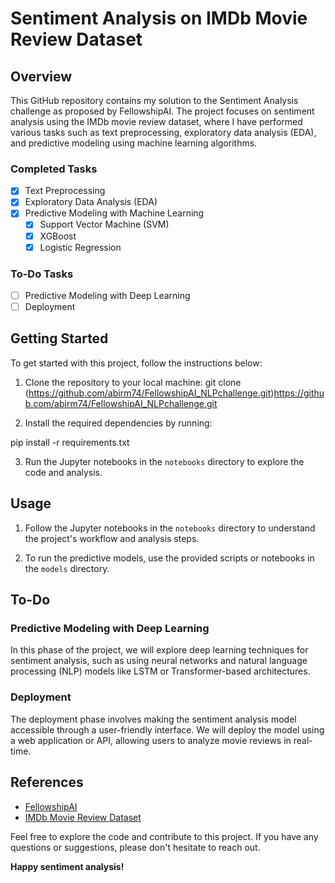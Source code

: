 # Sentiment Analysis on IMDb Movie Review Dataset

## Overview

This GitHub repository contains my solution to the Sentiment Analysis challenge as proposed by FellowshipAI. The project focuses on sentiment analysis using the IMDb movie review dataset, where I have performed various tasks such as text preprocessing, exploratory data analysis (EDA), and predictive modeling using machine learning algorithms.

### Completed Tasks

- [x] Text Preprocessing
- [x] Exploratory Data Analysis (EDA)
- [x] Predictive Modeling with Machine Learning
  - [x] Support Vector Machine (SVM)
  - [x] XGBoost
  - [x] Logistic Regression

### To-Do Tasks

- [ ] Predictive Modeling with Deep Learning
- [ ] Deployment

## Getting Started

To get started with this project, follow the instructions below:

1. Clone the repository to your local machine:
git clone (https://github.com/abirm74/FellowshipAI_NLPchallenge.git)https://github.com/abirm74/FellowshipAI_NLPchallenge.git
  
2. Install the required dependencies by running:

pip install -r requirements.txt

3. Run the Jupyter notebooks in the `notebooks` directory to explore the code and analysis.

## Usage

1. Follow the Jupyter notebooks in the `notebooks` directory to understand the project's workflow and analysis steps.

2. To run the predictive models, use the provided scripts or notebooks in the `models` directory.

## To-Do

### Predictive Modeling with Deep Learning

In this phase of the project, we will explore deep learning techniques for sentiment analysis, such as using neural networks and natural language processing (NLP) models like LSTM or Transformer-based architectures.

### Deployment

The deployment phase involves making the sentiment analysis model accessible through a user-friendly interface. We will deploy the model using a web application or API, allowing users to analyze movie reviews in real-time.

## References

- [FellowshipAI](https://www.fellowship.ai/)
- [IMDb Movie Review Dataset]((https://www.kaggle.com/datasets/lakshmi25npathi/imdb-dataset-of-50k-movie-reviews))

Feel free to explore the code and contribute to this project. If you have any questions or suggestions, please don't hesitate to reach out.

**Happy sentiment analysis!**
